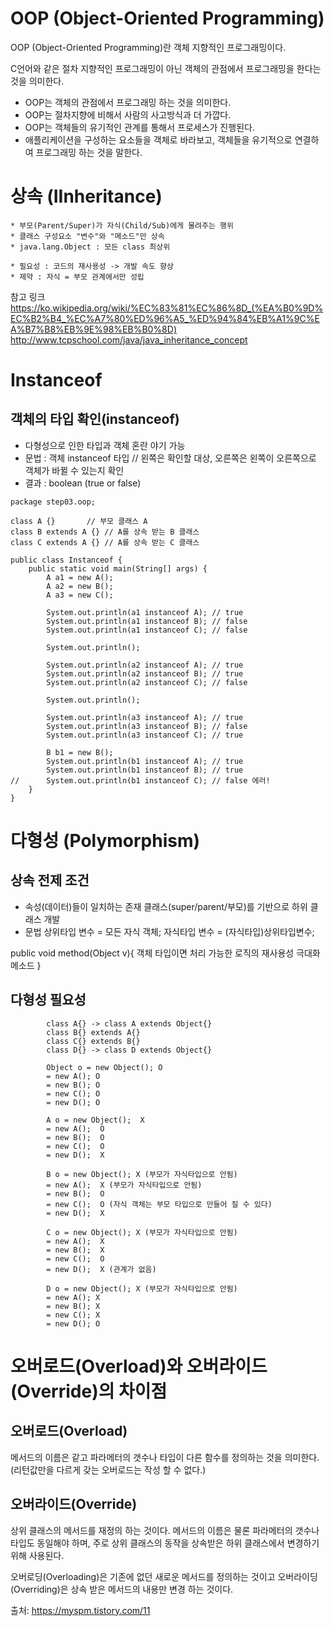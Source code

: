 # OOP (Object-Oriented Programming) 

OOP (Object-Oriented Programming)란 객체 지향적인 프로그래밍이다.

C언어와 같은 절차 지향적인 프로그래밍이 아닌 객체의 관점에서 프로그래밍을 한다는 것을 의미한다.

* OOP는 객체의 관점에서 프로그래밍 하는 것을 의미한다.
* OOP는 절차지향에 비해서 사람의 사고방식과 더 가깝다.
* OOP는 객체들의 유기적인 관계를 통해서 프로세스가 진행된다.
* 애플리케이션을 구성하는 요소들을 객체로 바라보고, 객체들을 유기적으로 연결하여 프로그래밍 하는 것을 말한다.


# 상속 (IInheritance) 
	* 부모(Parent/Super)가 자식(Child/Sub)에게 물려주는 행위
	* 클래스 구성요소 "변수"와 "메소드"만 상속
	* java.lang.Object : 모든 class 최상위

	* 필요성 : 코드의 재사용성 -> 개발 속도 향상
	* 제약 : 자식 = 부모 관계에서만 성립

참고 링크 
https://ko.wikipedia.org/wiki/%EC%83%81%EC%86%8D_(%EA%B0%9D%EC%B2%B4_%EC%A7%80%ED%96%A5_%ED%94%84%EB%A1%9C%EA%B7%B8%EB%9E%98%EB%B0%8D)
http://www.tcpschool.com/java/java_inheritance_concept



# Instanceof 

## 객체의 타입 확인(instanceof)
 
 * 다형성으로 인한 타입과 객체 혼란 야기 가능
 * 문법 : 객체 instanceof 타입 // 왼쪽은 확인할 대상, 오른쪽은 왼쪽이 오른쪽으로 객체가 바뀔 수 있는지 확인
 * 결과 : boolean (true or false)
 
 
```
package step03.oop;

class A {} 	     // 부모 클래스 A
class B extends A {} // A를 상속 받는 B 클래스
class C extends A {} // A를 상속 받는 C 클래스

public class Instanceof {
	public static void main(String[] args) {
		A a1 = new A();
		A a2 = new B();
		A a3 = new C();
		
		System.out.println(a1 instanceof A); // true
		System.out.println(a1 instanceof B); // false
		System.out.println(a1 instanceof C); // false 
		
		System.out.println();
		
		System.out.println(a2 instanceof A); // true
		System.out.println(a2 instanceof B); // true
		System.out.println(a2 instanceof C); // false
		
		System.out.println();
		
		System.out.println(a3 instanceof A); // true
		System.out.println(a3 instanceof B); // false
		System.out.println(a3 instanceof C); // true
		
		B b1 = new B();
		System.out.println(b1 instanceof A); // true
		System.out.println(b1 instanceof B); // true
//		System.out.println(b1 instanceof C); // false 에러! 
	}
}
```

# 다형성 (Polymorphism)

## 상속 전제 조건
* 속성(데이터)들이 일치하는 존재 클래스(super/parent/부모)를 기반으로 하위 클래스 개발
* 문법
상위타입 변수 = 모든 자식 객체;
자식타입 변수 = (자식타입)상위타입변수;
		
public void method(Object v){
객체 타입이면 처리 가능한 로직의 재사용성 극대화 메소드
}
	  
## 다형성 필요성
```
		class A{} -> class A extends Object{}
		class B{} extends A{}
		class C{} extends B{}
		class D{} -> class D extends Object{}
		
		Object o = new Object(); O
		= new A(); O
		= new B(); O
		= new C(); O
		= new D(); O

		A o = new Object();  X
		= new A();  O
		= new B();  O
		= new C();  O
		= new D();  X
	
		B o = new Object(); X (부모가 자식타입으로 안됨)
		= new A();  X (부모가 자식타입으로 안됨)
		= new B();  O
		= new C();  O (자식 객체는 부모 타입으로 만들어 질 수 있다) 
		= new D();  X
		
		C o = new Object(); X (부모가 자식타입으로 안됨)
		= new A();  X
		= new B();  X
		= new C();  O
		= new D();  X (관계가 없음)
	
		D o = new Object(); X (부모가 자식타입으로 안됨)
		= new A(); X
		= new B(); X
		= new C(); X
		= new D(); O
```

# 오버로드(Overload)와 오버라이드(Override)의 차이점

## 오버로드(Overload)
메서드의 이름은 같고 파라메터의 갯수나 타입이 다른 함수를 정의하는 것을 의미한다.
(리턴값만을 다르게 갖는 오버로드는 작성 할 수 없다.)


## 오버라이드(Override)
상위 클래스의 메서드를 재정의 하는 것이다.
메서드의 이름은 물론 파라메터의 갯수나 타입도 동일해야 하며, 주로 상위 클래스의 동작을 상속받은 하위 클래스에서 변경하기 위해 사용된다.


오버로딩(Overloading)은 기존에 없던 새로운 메서드를 정의하는 것이고
오버라이딩(Overriding)은 상속 받은 메서드의 내용만 변경 하는 것이다.


출처: https://myspm.tistory.com/11

